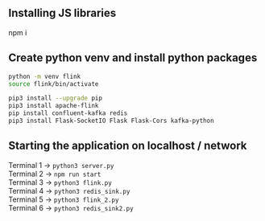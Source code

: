 ## Installing JS libraries

npm i

## Create python venv and install python packages

```bash
python -m venv flink
source flink/bin/activate
```

```bash
pip3 install --upgrade pip
pip3 install apache-flink
pip install confluent-kafka redis
pip3 install Flask-SocketIO Flask Flask-Cors kafka-python
```

## Starting the application on localhost / network

Terminal 1 -> `python3 server.py`  
Terminal 2 -> `npm run start`  
Terminal 3 -> `python3 flink.py`  
Terminal 4 -> `python3 redis_sink.py`  
Terminal 5 -> `python3 flink_2.py`  
Terminal 6 -> `python3 redis_sink2.py`
